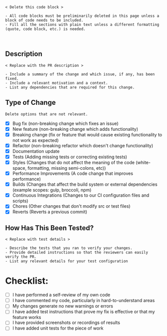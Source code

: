 ```
< Delete this code block >

- All code blocks must be preliminarily deleted in this page unless a block of code needs to be included.
- Fill all the sections with plain text unless a different formatting (quote, code block, etc.) is needed.
```

<br/>

## Description

```
< Replace with the PR description >

- Include a summary of the change and which issue, if any, has been fixed.
- Include a relevant motivation and a context.
- List any dependencies that are required for this change.
```

## Type of Change

```
Delete options that are not relevant.
```

- [x] Bug fix (non-breaking change which fixes an issue)
- [x] New feature (non-breaking change which adds functionality)
- [x] Breaking change (fix or feature that would cause existing functionality to not work as expected)
- [x] Refactor (non-breaking refactor which doesn't change functionality)
- [x] Documentation update
- [x] Tests (Adding missing tests or correcting existing tests)
- [x] Styles (Changes that do not affect the meaning of the code (white-space, formatting, missing semi-colons, etc))
- [x] Performance Improvements (A code change that improves performance)
- [x] Builds (Changes that affect the build system or external dependencies (example scopes: gulp, broccoli, npm)
- [x] Continuous Integrations (Changes to our CI configuration files and scripts)
- [x] Chores (Other changes that don't modify src or test files)
- [x] Reverts (Reverts a previous commit)

## How Has This Been Tested?

```
< Replace with test details >

- Describe the tests that you ran to verify your changes.
- Provide detailed instructions so that the reviewers can easily verify the PR.
- List any relevant details for your test configuration
```

# Checklist:

- [ ] I have performed a self-review of my own code
- [ ] I have commented my code, particularly in hard-to-understand areas
- [ ] My changes generate no new warnings or errors
- [ ] I have added test instructions that prove my fix is effective or that my feature works
- [ ] I have provided screenshots or recordings of results
- [ ] I have added unit tests for the piece of work

